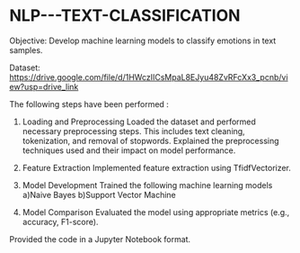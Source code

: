 # NLP---TEXT-CLASSIFICATION

Objective: 
Develop machine learning models to classify emotions in text samples.

Dataset:
https://drive.google.com/file/d/1HWczIICsMpaL8EJyu48ZvRFcXx3_pcnb/view?usp=drive_link

The following steps have been performed :

1. Loading and Preprocessing
Loaded the dataset and performed necessary preprocessing steps. This includes text cleaning, tokenization, and removal of stopwords.
Explained the preprocessing techniques used and their impact on model performance.

2. Feature Extraction
Implemented feature extraction using TfidfVectorizer.

3. Model Development
Trained the following machine learning models
a)Naive Bayes b)Support Vector Machine

4. Model Comparison 
Evaluated the model using appropriate metrics (e.g., accuracy, F1-score). 

Provided the code in a Jupyter Notebook format.
